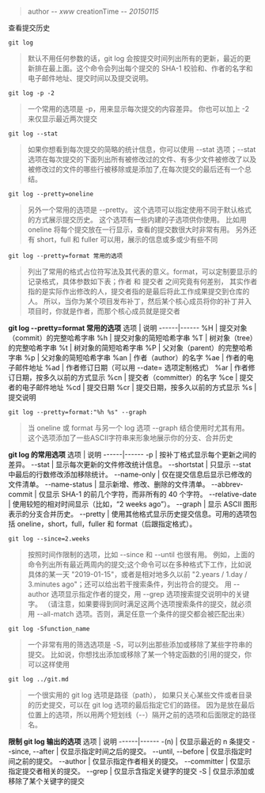 > author -- *xww*
> creationTime -- *20150115*

查看提交历史

`git log`
> 默认不用任何参数的话，git log 会按提交时间列出所有的更新，最近的更新排在最上面。这个命令会列出每个提交的 SHA-1 校验和、作者的名字和电子邮件地址、提交时间以及提交说明。

`git log -p -2`
> 一个常用的选项是 -p，用来显示每次提交的内容差异。 你也可以加上 -2 来仅显示最近两次提交 

`git log --stat`
> 如果你想看到每次提交的简略的统计信息，你可以使用 --stat 选项；--stat 选项在每次提交的下面列出所有被修改过的文件、有多少文件被修改了以及被修改过的文件的哪些行被移除或是添加了,在每次提交的最后还有一个总结。

`git log --pretty=oneline`
> 另外一个常用的选项是 --pretty。 这个选项可以指定使用不同于默认格式的方式展示提交历史。 这个选项有一些内建的子选项供你使用。 比如用 oneline 将每个提交放在一行显示，查看的提交数很大时非常有用。 另外还有 short，full 和 fuller 可以用，展示的信息或多或少有些不同

`git log --pretty=format 常用的选项`
> 列出了常用的格式占位符写法及其代表的意义。format，可以定制要显示的记录格式，具体参数如下表；作者 和 提交者 之间究竟有何差别， 其实作者指的是实际作出修改的人，提交者指的是最后将此工作成果提交到仓库的人。 所以，当你为某个项目发布补丁，然后某个核心成员将你的补丁并入项目时，你就是作者，而那个核心成员就是提交者

**git log --pretty=format 常用的选项**
选项    |    说明
------|------
%H   |   提交对象（commit）的完整哈希字串
%h   |   提交对象的简短哈希字串
%T   |   树对象（tree）的完整哈希字串
%t   |   树对象的简短哈希字串
%P   |   父对象（parent）的完整哈希字串
%p   |   父对象的简短哈希字串
%an  |   作者（author）的名字
%ae  |   作者的电子邮件地址
%ad  |   作者修订日期（可以用 --date= 选项定制格式）
%ar  |   作者修订日期，按多久以前的方式显示
%cn  |   提交者（committer）的名字
%ce  |   提交者的电子邮件地址
%cd  |   提交日期
%cr  |   提交日期，按多久以前的方式显示
%s   |   提交说明

`git log --pretty=format:"%h %s" --graph`
> 当 oneline 或 format 与另一个 log 选项 --graph 结合使用时尤其有用。 这个选项添加了一些ASCII字符串来形象地展示你的分支、合并历史

**git log 的常用选项**
选项    |	说明
------|------
-p   |   按补丁格式显示每个更新之间的差异。
--stat   |   显示每次更新的文件修改统计信息。
--shortstat   |  只显示 --stat 中最后的行数修改添加移除统计。
--name-only   |  仅在提交信息后显示已修改的文件清单。
--name-status    |   显示新增、修改、删除的文件清单。
--abbrev-commit   |  仅显示 SHA-1 的前几个字符，而非所有的 40 个字符。
--relative-date   |  使用较短的相对时间显示（比如，“2 weeks ago”）。
--graph   |  显示 ASCII 图形表示的分支合并历史。
--pretty    |    使用其他格式显示历史提交信息。可用的选项包括 oneline，short，full，fuller 和 format（后跟指定格式）。

`git log --since=2.weeks`
> 按照时间作限制的选项，比如 --since 和 --until 也很有用。 例如，上面的命令列出所有最近两周内的提交;这个命令可以在多种格式下工作，比如说具体的某一天 "2019-01-15"，或者是相对地多久以前 "2.years / 1.day / 3.minutes ago"；还可以给出若干搜索条件，列出符合的提交。 用 --author 选项显示指定作者的提交，用 --grep 选项搜索提交说明中的关键字。 （请注意，如果要得到同时满足这两个选项搜索条件的提交，就必须用 --all-match 选项。否则，满足任意一个条件的提交都会被匹配出来）

`git log -Sfunction_name`
> 一个非常有用的筛选选项是 -S，可以列出那些添加或移除了某些字符串的提交。 比如说，你想找出添加或移除了某一个特定函数的引用的提交，你可以这样使用

`git log ../git.md`
> 一个很实用的 git log 选项是路径（path）， 如果只关心某些文件或者目录的历史提交，可以在 git log 选项的最后指定它们的路径。 因为是放在最后位置上的选项，所以用两个短划线（--）隔开之前的选项和后面限定的路径名。

**限制 git log 输出的选项**
选项    |	说明
------|------
-(n)    |    仅显示最近的 n 条提交
--since, --after    |    仅显示指定时间之后的提交。
--until, --before   |    仅显示指定时间之前的提交。
--author    |    仅显示指定作者相关的提交。
--committer   |  仅显示指定提交者相关的提交。
--grep   |   仅显示含指定关键字的提交
-S   |   仅显示添加或移除了某个关键字的提交